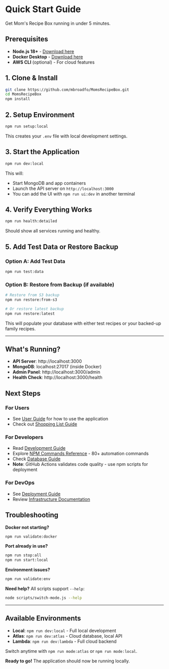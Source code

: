 # Quick Start Guide

Get Mom's Recipe Box running in under 5 minutes.

## Prerequisites

- **Node.js 18+** - [Download here](https://nodejs.org/)
- **Docker Desktop** - [Download here](https://www.docker.com/products/docker-desktop/)
- **AWS CLI** (optional) - For cloud features

## 1. Clone & Install

```bash
git clone https://github.com/mbroadfo/MomsRecipeBox.git
cd MomsRecipeBox
npm install
```

## 2. Setup Environment

```bash
npm run setup:local
```

This creates your `.env` file with local development settings.

## 3. Start the Application

```bash
npm run dev:local
```

This will:
- Start MongoDB and app containers
- Launch the API server on `http://localhost:3000`
- You can add the UI with `npm run ui:dev` in another terminal

## 4. Verify Everything Works

```bash
npm run health:detailed
```

Should show all services running and healthy.

## 5. Add Test Data or Restore Backup

### Option A: Add Test Data
```bash
npm run test:data
```

### Option B: Restore from Backup (if available)
```bash
# Restore from S3 backup
npm run restore:from-s3

# Or restore latest backup
npm run restore:latest
```

This will populate your database with either test recipes or your backed-up family recipes.

---

## What's Running?

- **API Server**: http://localhost:3000
- **MongoDB**: localhost:27017 (inside Docker)
- **Admin Panel**: http://localhost:3000/admin
- **Health Check**: http://localhost:3000/health

## Next Steps

### For Users
- See [User Guide](docs/user/getting_started.md) for how to use the application
- Check out [Shopping List Guide](docs/user/shopping_list.md)

### For Developers  
- Read [Development Guide](docs/developer/setup-development.md)
- Explore [NPM Commands Reference](NPM_COMMANDS.md) - 80+ automation commands
- Check [Database Guide](docs/developer/mongodb_guide.md)
- **Note**: GitHub Actions validates code quality - use npm scripts for deployment

### For DevOps

- See [Deployment Guide](docs/developer/deployment-guide.md)
- Review [Infrastructure Documentation](infra/README.md)

## Troubleshooting

**Docker not starting?**

```bash
npm run validate:docker
```

**Port already in use?**

```bash
npm run stop:all
npm run start:local
```

**Environment issues?**

```bash
npm run validate:env
```

**Need help?** All scripts support `--help`:

```bash
node scripts/switch-mode.js --help
```

---

## Available Environments

- **Local**: `npm run dev:local` - Full local development
- **Atlas**: `npm run dev:atlas` - Cloud database, local API  
- **Lambda**: `npm run dev:lambda` - Full cloud backend

Switch anytime with `npm run mode:atlas` or `npm run mode:local`.

**Ready to go!** The application should now be running locally.